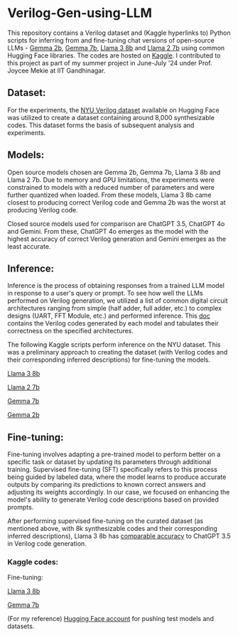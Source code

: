 # Verilog-Gen-using-LLM

This repository contains a Verilog dataset and (Kaggle hyperlinks to) Python scripts for inferring from and fine-tuning chat versions of open-source LLMs - [Gemma 2b](https://huggingface.co/google/gemma-2b-it), [Gemma 7b](https://huggingface.co/google/gemma-7b-it), [Llama 3 8b](https://huggingface.co/meta-llama/Meta-Llama-3-8B-Instruct) and [Llama 2 7b](https://huggingface.co/meta-llama/Llama-2-7b-chat-hf) using common Hugging Face libraries. The codes are hosted on [Kaggle](https://www.kaggle.com/kaverivisavadiya/code). I contributed to this project as part of my summer project in June-July '24 under Prof. Joycee Mekie at IIT Gandhinagar.

## Dataset: 

For the experiments, the [NYU Verilog dataset](https://huggingface.co/datasets/shailja/Verilog_GitHub) available on Hugging Face was utilized to create a dataset containing around 8,000 synthesizable codes. This dataset forms the basis of subsequent analysis and experiments.

## Models: 

Open source models chosen are Gemma 2b, Gemma 7b, Llama 3 8b and Llama 2 7b. Due to memory and GPU limitations, the experiments were constrained to models with a reduced number of parameters and were further quantized when loaded. From these models, Llama 3 8b came closest to producing correct Verilog code and Gemma 2b was the worst at producing Verilog code.

Closed source models used for comparison are ChatGPT 3.5, ChatGPT 4o and Gemini. From these, ChatGPT 4o emerges as the model with the highest accuracy of correct Verilog generation and Gemini emerges as the least accurate.

## Inference:

Inference is the process of obtaining responses from a trained LLM model in response to a user's query or prompt. 
To see how well the LLMs performed on Verilog generation, we utilized a list of common digital circuit architectures ranging from simple (half adder, full adder, etc.) to complex designs (UART, FFT Module, etc.) and performed inference. This [doc](https://docs.google.com/document/d/1DIBSmYpYoAF7v6eufFmZG5RknWoPVNEoGSBiStYq4TQ/edit?usp=sharing) contains the Verilog codes generated by each model and tabulates their correctness on the specified architectures. 

The following Kaggle scripts perform inference on the NYU dataset. This was a preliminary approach to creating the dataset (with Verilog codes and their corresponding inferred descriptions) for fine-tuning the models.

[Llama 3 8b](https://www.kaggle.com/code/kaverivisavadiya/llama3-8bchat-4bit-verilog)

[Llama 2 7b](https://www.kaggle.com/code/kaverivisavadiya/llama2-7bchat-4bit-verilog)

[Gemma 7b](https://www.kaggle.com/code/kaverivisavadiya/gemma-7b-it-4bit-verilog)

[Gemma 2b](https://www.kaggle.com/code/kaverivisavadiya/gemma-2b-it-4bit-verilog)

## Fine-tuning: 

Fine-tuning involves adapting a pre-trained model to perform better on a specific task or dataset by updating its parameters through additional training. Supervised fine-tuning (SFT) specifically refers to this process being guided by labeled data, where the model learns to produce accurate outputs by comparing its predictions to known correct answers and adjusting its weights accordingly. In our case, we focused on enhancing the model's ability to generate Verilog code descriptions based on provided prompts.

After performing supervised fine-tuning on the curated dataset (as mentioned above, with 8k synthesizable codes and their corresponding inferred descriptions), Llama 3 8b has [comparable accuracy](https://docs.google.com/spreadsheets/d/1wyHop5TK97V94MMOT1RxCiLUFd4x7IRIaS6fG5pRgac/edit?usp=sharing) to ChatGPT 3.5 in Verilog code generation.

### Kaggle codes:

Fine-tuning:

[Llama 3 8b](https://www.kaggle.com/code/kaverivisavadiya/fine-tune-llama3-8b)

[Gemma 7b](https://www.kaggle.com/code/kaverivisavadiya/fine-tune-gemma-7b)

(For my reference) [Hugging Face account](https://huggingface.co/kaveri1184) for pushing test models and datasets. 
